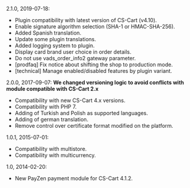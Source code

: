2.1.0, 2019-07-18:
- Plugin compatibility with latest version of CS-Cart (v4.10).
- Enable signature algorithm selection (SHA-1 or HMAC-SHA-256).
- Added Spanish translation.
- Update some plugin translations.
- Added logging system to plugin.
- Display card brand user choice in order details.
- Do not use vads\_order\_info2 gateway parameter.
- [prodfaq] Fix notice about shifting the shop to production mode.
- [technical] Manage enabled/disabled features by plugin variant.

2.0.0, 2017-09-07:
**We changed versioning logic to avoid conflicts with module compatible with CS-Cart 2.x**
- Compatibility with new CS-Cart 4.x versions.
- Compatibility with PHP 7.
- Adding of Turkish and Polish as supported languages.
- Adding of german translation.
- Remove control over certificate format modified on the platform.

1.0.1, 2015-07-01:
- Compatibility with multistore.
- Compatibility with multicurrency.

1.0, 2014-02-20:
- New PayZen payment module for CS-Cart 4.1.2.